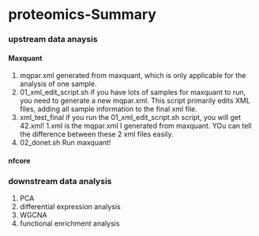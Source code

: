 # proteomics-Summary

### upstream data anaysis
#### Maxquant
1.  mqpar.xml generated from maxquant, which is only applicable for the analysis of one sample.
2.  01_xml_edit_script.sh
if you have lots of samples for maxquant to run, you need to generate a new mqpar.xml. This script primarily edits XML files, adding all sample information to the final xml file.
3.  xml_test_final
if you run the 01_xml_edit_script.sh script, you will get 42.xml! 1.xml is the mqpar.xml I generated from maxquant. YOu can tell the difference between these 2 xml files easily. 
4.  02_donet.sh
Run maxquant!

#### nfcore

### downstream data analysis
1. PCA
2. differential expression analysis
3. WGCNA
4. functional enrichment analysis
